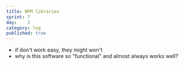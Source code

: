 ```yaml
---
title: NPM libraries
sprint: 7
day:	3
category: log
published: true
---
```


- if don't work easy, they might won't
- why is this software so "functional" and almost always works well?